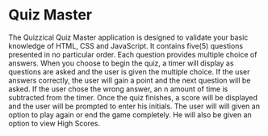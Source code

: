 # Quiz Master

The Quizzical Quiz Master application is designed to validate your basic knowledge of HTML, CSS and JavaScript. It contains five(5) questions presented in no particular order. 
Each question provides multiple choice of answers. When you choose to begin the quiz, a timer will display as questions are asked and the user is given the multiple choice. 
If the user answers correctly, the user will gain a point and the next question will be asked. If the user chose the wrong answer, an n amount of time is subtracted from the timer. Once the quiz finishes, a score will be displayed and the user will be prompted to enter his initials. 
The user will will given an option to play again or end the game completely. He will also be given an option to view High Scores.  



